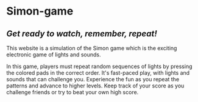 # Simon-game
<h2><em>Get ready to watch, remember, repeat!</em></h2>
<p>This website is a simulation of the Simon game which is the exciting electronic game of lights and sounds.</p>
<p>In this game, players must repeat random sequences of lights by pressing the colored pads in the correct order. It's fast-paced play, with lights and sounds that can challenge you. Experience the fun as you repeat the patterns and advance to higher levels. Keep track of your score as you challenge friends or try to beat your own high score.</p>
